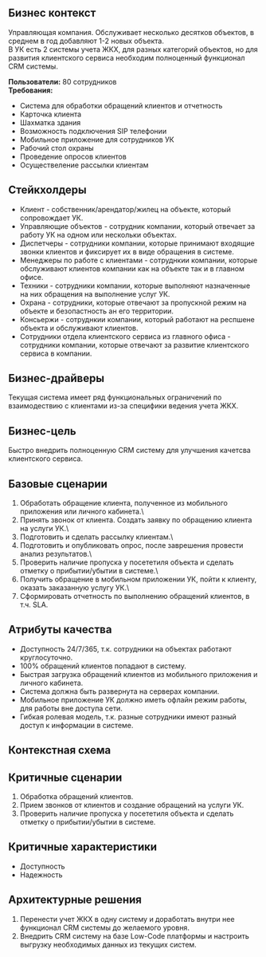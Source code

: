 ## Бизнес контекст
Управляющая компания.
Обслуживает несколько десятков объектов, в среднем в год добавляют 1-2 новых объекта.\
В УК есть 2 системы учета ЖКХ, для разных категорий объектов, но для развития клиентского сервиса необходим полноценный функционал CRM системы. 

**Пользователи:** 80 сотрудников\
**Требования:**
- Система для обработки обращений клиентов и отчетность
- Карточка клиента
- Шахматка здания
- Возможность подключения SIP телефонии
- Мобильное приложение для сотрудников УК
- Рабочий стол охраны
- Проведение опросов клиентов
- Осуществеление рассылки клиентам

## Стейкхолдеры
- Клиент - собственник/арендатор/жилец на объекте, который сопровождает УК.
- Управляющие объектов - сотрудник компании, который отвечает за работу УК на одном или нескольки объектах.
- Диспетчеры - сотрудники компании, которые принимают входящие звонки клиентов и фиксирует их в виде обращения в системе.
- Менеджеры по работе с клиентами - сотруднкии компании, которые обслуживают клиентов компании как на объекте так и в главном офисе.
- Техники - сотрудники компании, которые выполняют назначенные на них обращения на выполнение услуг УК.
- Охрана - сотрудники, которые отвечают за пропускной режим на объекте и безопастность ан его территории. 
- Консьержи - сотруднкии компании, который работают на респшене объекта и обслуживают клиентов.
- Сотрудники отдела клиентского сервиса из главного офиса - сотрудники компании, которые отвечают за развитие клиентского сервиса в компании.

## Бизнес-драйверы
Текущая система имеет ряд функциональных ограничений по взаимодествию с клиентами из-за специфики ведения учета ЖКХ.

## Бизнес-цель
Быстро внедрить полноценную CRM систему для улучшения качетсва клиентского сервиса.

## Базовые сценарии
1. Обработать обращение клиента, полученное из мобильного приложения или личного кабинета.\
2. Принять звонок от клиента. Создать заявку по обращению клиента на услуги УК.\
3. Подготовить и сделать рассылку клиентам.\
4. Подготовить и опубликовать опрос, после заврешения провести анализ результатов.\
5. Проверить наличие пропуска у посететиля объекта и сделать отметку о прибытии/убытии в системе.\
6. Получить обращение в мобильном приложении УК, пойти к клиенту, оказать заказанную услугу УК.\
7. Сформировать отчетность по выполнению обращений клиентов, в т.ч. SLA. 

## Атрибуты качества
- Доступность 24/7/365, т.к. сотрудники на объектах работают круглосуточно.
- 100% обращений клиентов попадают в систему.
- Быстрая загрузка обращений клиентов из мобильного приложения и личного кабинета.
- Система должна быть развернута на серверах компании.
- Мобильное приложение УК должно иметь офлайн режим работы, для работы вне доступа сети.
- Гибкая ролевая модель, т.к. разные сотрудники имеют разный доступ к информации в системе.
   
   
## Контекстная схема


## Критичные сценарии
1. Обработка обращений клиентов.
2. Прием звонков от клиентов и создание обращений на услуги УК.
3. Проверить наличие пропуска у посететиля объекта и сделать отметку о прибытии/убытии в системе.

## Критичные характеристики
- Доступность
- Надежность

## Архитектурные решения
1. Перенести учет ЖКХ в одну систему и доработать внутри нее функционал CRM системы до желаемого уровня.
2. Внедрить CRM систему на базе Low-Code платформы и настроить выгрузку необходимых данных из текущих систем.

